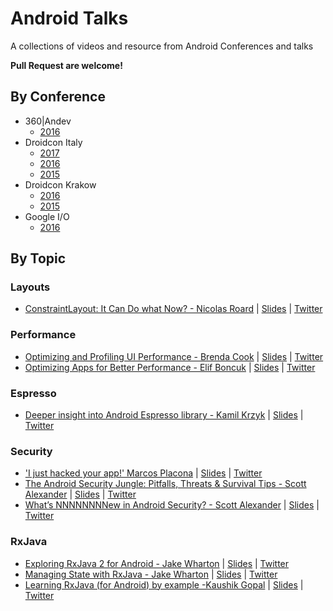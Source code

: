 # Android Talks
A collections of videos and resource from Android Conferences and talks

**Pull Request are welcome!**

## By Conference
- 360|Andev
  - [2016](https://www.youtube.com/watch?v=Uz5JgP_kzIM&list=PLUrdD0cY2QkzNs8fwxdv0PuXUFDkYIn3W)
- Droidcon Italy
  - [2017](https://www.youtube.com/playlist?list=PL4ebO4PmeAi4MgpaaK9Hej0P6ooIhmfms)
  - [2016](https://www.youtube.com/playlist?list=PL4ebO4PmeAi7gpxmaKUWc9Xa30vPM92TU)
  - [2015](https://www.youtube.com/playlist?list=PL4ebO4PmeAi6s0zJoLuydIXUIHxrG8ohS)
- Droidcon Krakow
  - [2016](https://www.youtube.com/playlist?list=PLvpKlOXx1MBNyzmF-EVZs54jhG53ag-T9)
  - [2015](https://www.youtube.com/playlist?list=PLvpKlOXx1MBMfL4llJOi0VX6LcQVP0Su0)
- Google I/O
  - [2016](https://www.youtube.com/playlist?list=PLWz5rJ2EKKc8jQTUYvIfqA9lMvSGQWtte)

## By Topic

### Layouts
- [ConstraintLayout: It Can Do what Now? - Nicolas Roard](https://realm.io/news/constraintlayout-it-can-do-what-now/) | [Slides](https://speakerdeck.com/camaelon/constraintlayout-presentation) | [Twitter](https://twitter.com/@camaelon)

### Performance
- [Optimizing and Profiling UI Performance - Brenda Cook](https://youtu.be/Uz5JgP_kzIM?list=PLWy8DQlwJkdxNmPpnFY5uTqfFCVK3mpDi) | [Slides](https://speakerdeck.com/kenodoggy/optimizing-and-profiling-ui-performance-1) | [Twitter](https://twitter.com/kenodoggy)
- [Optimizing Apps for Better Performance - Elif Boncuk](https://youtu.be/hWbIU00zAX0?list=PLWy8DQlwJkdxNmPpnFY5uTqfFCVK3mpDi) | [Slides](https://docs.google.com/presentation/d/1N195_xUSQr1g9iTfSOCbb-404rTxoTfkLHMjpKEZeqM/view) | [Twitter](https://twitter.com/elifbon_)

### Espresso
- [Deeper insight into Android Espresso library - Kamil Krzyk](https://youtu.be/2Sw7zrJG1-0) | [Slides](https://speakerdeck.com/f1sherkk/deeper-insight-into-android-espresso-library-v2) | [Twitter](https://twitter.com/f1sherkk)

 

### Security
 - ['I just hacked your app!' Marcos Placona](https://youtu.be/g2WF_Ttwho0?list=PLWy8DQlwJkdyVc631egdHy0-2ytO0LqCm) | [Slides](https://speakerdeck.com/mplacona/i-just-hacked-your-app-droidcon-krakow-2016) | [Twitter](https://twitter.com/marcos_placona)
- [The Android Security Jungle: Pitfalls, Threats & Survival Tips - Scott Alexander](https://youtu.be/18tn_mF4XRg?list=PLWy8DQlwJkdyVc631egdHy0-2ytO0LqCm) | [Slides](http://gotocon.com/dl/goto-cph-2015/slides/ScottAlexander-Bown_TheAndroidSecurityJunglePitfallsThreatsAndSurvivalTips.pdf) | [Twitter](https://twitter.com/scottyab)
- [What’s NNNNNNNNew in Android Security? - Scott Alexander](https://www.youtube.com/watch?v=XzRbhfVyoKo?list=PLWy8DQlwJkdyVc631egdHy0-2ytO0LqCm) | [Slides](https://speakerdeck.com/scottyab/whats-nnnnnew-in-security-droidcon-it) | [Twitter](https://twitter.com/scottyab)


### RxJava
 - [Exploring RxJava 2 for Android  - Jake Wharton](https://youtu.be/htIXKI5gOQU?list=PLWy8DQlwJkdxS1tS6GpEqcYC-6TAn_u3U) | [Slides](https://gotocon.com/dl/goto-cph-2016/slides/JakeWharton_ExploringRxJava2ForAndroid.pdf) | [Twitter](https://twitter.com/JakeWharton)
 - [Managing State with RxJava - Jake Wharton](https://youtu.be/0IKHxjkgop4) | [Slides](https://speakerdeck.com/jakewharton/the-state-of-managing-state-with-rxjava-devoxx-us-2017) | [Twitter](https://twitter.com/JakeWharton) 
 - [Learning RxJava (for Android) by example -Kaushik Gopal](https://youtu.be/k3D0cWyNno4) | [Slides](https://newcircle.com/s/post/1744/2015/06/29/learning-rxjava-for-android-by-example) | [Twitter](https://twitter.com/kaushikgopal)
 
 
 
